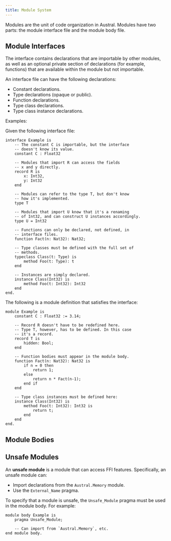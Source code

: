 ```yaml
---
title: Module System
---
```


Modules are the unit of code organization in Austral. Modules have two parts:
the module interface file and the module body file.

## Module Interfaces

The interface contains declarations that are importable by other modules, as
well as an optional private section of declarations (for example, functions)
that are available within the module but not importable.

An interface file can have the following declarations:

- Constant declarations.
- Type declarations (opaque or public).
- Function declarations.
- Type class declarations.
- Type class instance declarations.

Examples:

Given the following interface file:

```
interface Example is
    -- The constant C is importable, but the interface
    -- doesn't know its value.
    constant C : Float32

    -- Modules that import R can access the fields
    -- x and y directly.
    record R is
        x: Int32,
        y: Int32
    end

    -- Modules can refer to the type T, but don't know
    -- how it's implemented.
    type T

    -- Modules that import U know that it's a renaming
    -- of Int32, and can construct U instances accordingly.
    type U = Int32

    -- Functions can only be declared, not defined, in
    -- interface files.
    function Fact(n: Nat32): Nat32;

    -- Type classes must be defined with the full set of
    -- methods.
    typeclass Class(t: Type) is
        method Foo(t: Type): t
    end

    -- Instances are simply declared.
    instance Class(Int32) is
        method Foo(t: Int32): Int32
    end
end.
```

The following is a module definition that satisfies the interface:

```
module Example is
    constant C : Float32 := 3.14;

    -- Record R doesn't have to be redefined here.
    -- Type T, however, has to be defined. In this case
    -- it's a record.
    record T is
        hidden: Bool;
    end

    -- Function bodies must appear in the module body.
    function Fact(n: Nat32): Nat32 is
        if n = 0 then
            return 1;
        else
            return n * Fact(n-1);
        end if
    end

    -- Type class instances must be defined here:
    instance Class(Int32) is
        method Foo(t: Int32): Int32 is
            return t;
        end
    end
end.
```

## Module Bodies

## Unsafe Modules

An **unsafe module** is a module that can access FFI features. Specifically, an
unsafe module can:

- Import declarations from the `Austral.Memory` module.
- Use the `External_Name` pragma.

To specify that a module is unsafe, the `Unsafe_Module` pragma must be used in
the module body. For example:

```
module body Example is
    pragma Unsafe_Module;

    -- Can import from `Austral.Memory`, etc.
end module body.
```
